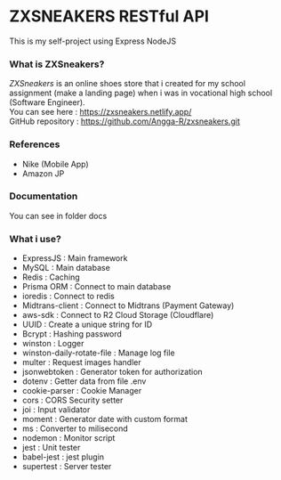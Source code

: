 # ZXSNEAKERS RESTful API

This is my self-project using Express NodeJS

### What is ZXSneakers?

_ZXSneakers_ is an online shoes store that i created for my school assignment (make a landing page) when i was in vocational high school (Software Engineer).
<br>You can see here : https://zxsneakers.netlify.app/
<br>GitHub repository : https://github.com/Angga-R/zxsneakers.git

### References

- Nike (Mobile App)
- Amazon JP

### Documentation

You can see in folder docs

### What i use?

- ExpressJS : Main framework
- MySQL : Main database
- Redis : Caching
- Prisma ORM : Connect to main database
- ioredis : Connect to redis
- Midtrans-client : Connect to Midtrans (Payment Gateway)
- aws-sdk : Connect to R2 Cloud Storage (Cloudflare)
- UUID : Create a unique string for ID
- Bcrypt : Hashing password
- winston : Logger
- winston-daily-rotate-file : Manage log file
- multer : Request images handler
- jsonwebtoken : Generator token for authorization
- dotenv : Getter data from file .env
- cookie-parser : Cookie Manager
- cors : CORS Security setter
- joi : Input validator
- moment : Generator date with custom format
- ms : Converter to milisecond
- nodemon : Monitor script
- jest : Unit tester
- babel-jest : jest plugin
- supertest : Server tester
